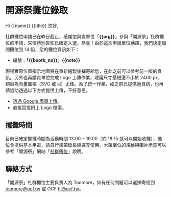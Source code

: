 # 開源祭攤位錄取

Hi {{name}} {{title}} 您好,

社群攤位申請已在昨日截止，感謝您與貴單位「**{{org}}**」參與「開源祭」社群攤位的申請，來信特別告知已確定入選，恭喜！由於這次申請單位踴躍，我們決定加開攤位到 14 組，您的攤位資訊如下：

- 編號：**「{{booth_no}}」{{note}}**

現場實際位置指示地圖將在重新繪製後補寄給您，在此之前可以參考前一版的資訊。另外也再請貴單位完成 Logo 上傳作業，建議尺寸最短邊不小於 2400 px，類型為向量圖檔（SVG 或 ai）尤佳。為了統一作業，如之前已提供過資訊，也再請協助透過以下方式提供上傳，不好意思。

- [透過 Google 表單上傳](https://forms.gle/p7WBcXyb8VMGr83u6)。
- 直接回信附上 Logo 檔案。

## 擺攤時間

目前已確定擺攤時間為活動時間 13:00 ~ 19:00（約 18:15 就可以開始收攤），攤位會提供基本用電，請自行攜帶延長線擴充使用。木架攤位的規格與圖片示意可以參考「開源祭」網站「[社群攤位](https://10years.ocf.tw/booth-recruit.html)」說明。

## 聯絡方式

「開源祭」社群攤位主要負責人為 Toomore，如有任何問題可以選擇寄信到 <toomore@ocf.tw> 或 OCF <hi@ocf.tw>。
